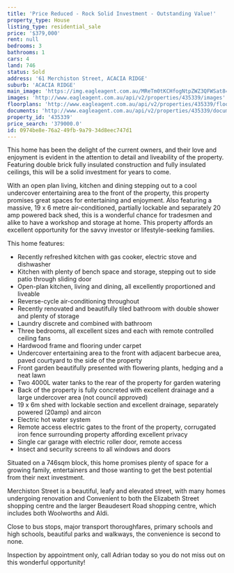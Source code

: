 ```yaml
---
title: 'Price Reduced - Rock Solid Investment - Outstanding Value!'
property_type: House
listing_type: residential_sale
price: '$379,000'
rent: null
bedrooms: 3
bathrooms: 1
cars: 4
land: 746
status: Sold
address: '61 Merchiston Street, ACACIA RIDGE'
suburb: 'ACACIA RIDGE'
main_image: 'https://img.eagleagent.com.au/MReTm0tKCHfogNtpZWZ3QFWSat8=/1280x854/smart/https://s3-us-west-2.amazonaws.com/eagleagent-orig/images/6823372/120744353-image-M.jpg'
images: 'http://www.eagleagent.com.au/api/v2/properties/435339/images'
floorplans: 'http://www.eagleagent.com.au/api/v2/properties/435339/floorplans'
documents: 'http://www.eagleagent.com.au/api/v2/properties/435339/documents'
property_id: '435339'
price_search: '379000.0'
id: 0974be8e-76a2-49fb-9a79-34d8eec747d1
---
```

This home has been the delight of the current owners, and their love and enjoyment is evident in the attention to detail and liveability of the property. Featuring double brick fully insulated construction and fully insulated ceilings, this will be a solid investment for years to come.

With an open plan living, kitchen and dining stepping out to a cool undercover entertaining area to the front of the property, this property promises great spaces for entertaining and enjoyment. Also featuring a massive, 19 x 6 metre air-conditioned, partially lockable and separately 20 amp powered back shed, this is a wonderful chance for tradesmen and alike to have a workshop and storage at home. This property affords an excellent opportunity for the savvy investor or lifestyle-seeking families.

This home features:

*  Recently refreshed kitchen with gas cooker, electric stove and dishwasher
*  Kitchen with plenty of bench space and storage, stepping out to side patio through sliding door
*  Open-plan kitchen, living and dining, all excellently proportioned and liveable
*  Reverse-cycle air-conditioning throughout
*  Recently renovated and beautifully tiled bathroom with double shower and plenty of storage
*  Laundry discrete and combined with bathroom
*  Three bedrooms, all excellent sizes and each with remote controlled ceiling fans
*  Hardwood frame and flooring under carpet
*  Undercover entertaining area to the front with adjacent barbecue area, paved courtyard to the side of the property
*  Front garden beautifully presented with flowering plants, hedging and a neat lawn
*  Two 4000L water tanks to the rear of the property for garden watering
*  Back of the property is fully concreted with excellent drainage and a large undercover area (not council approved)
*  19 x 6m shed with lockable section and excellent drainage, separately powered (20amp) and aircon
*  Electric hot water system
*  Remote access electric gates to the front of the property, corrugated iron fence surrounding property affording excellent privacy
*  Single car garage with electric roller door, remote access
*  Insect and security screens to all windows and doors

Situated on a 746sqm block, this home promises plenty of space for a growing family, entertainers and those wanting to get the best potential from their next investment.

Merchiston Street is a beautiful, leafy and elevated street, with many homes undergoing renovation and Convenient to both the Elizabeth Street shopping centre and the larger Beaudesert Road shopping centre, which includes both Woolworths and Aldi.

Close to bus stops, major transport thoroughfares, primary schools and high schools, beautiful parks and walkways, the convenience is second to none.

Inspection by appointment only, call Adrian today so you do not miss out on this wonderful opportunity!